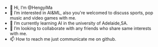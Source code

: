 - 👋 Hi, I’m @HengyiMa
- 👀 I’m interested in AI&ML, also you're welcomed to discuss sports, pop music and video games with me.
- 🌱 I’m currently learning AI in the university of Adelaide,SA.
- 💞️ I’m looking to collaborate with any friends who share same interests with me.
- 📫 How to reach me just communicate me on github.
